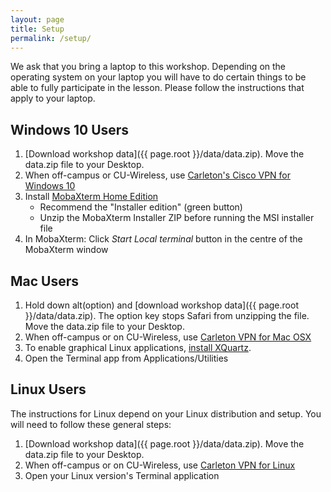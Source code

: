 ```yaml
---
layout: page
title: Setup
permalink: /setup/
---
```


We ask that you bring a laptop to this workshop.  Depending on the operating system on your laptop you will have to do certain things to be able to fully participate in the lesson. Please follow the instructions that apply to your laptop.

## Windows 10 Users

 1. [Download workshop data]({{ page.root }}/data/data.zip).  Move the data.zip file to your Desktop.
 2. When off-campus or CU-Wireless, use [Carleton's Cisco VPN for Windows 10](https://carleton.ca/its/help-centre/remote-access/vpn-for-windows-10/)
 3. Install [MobaXterm Home Edition](http://mobaxterm.mobatek.net/download.html)
    - Recommend the "Installer edition" (green button)
    - Unzip the MobaXterm Installer ZIP before running the MSI installer file
 4. In MobaXterm: Click *Start Local terminal* button in the centre of the MobaXterm window

## Mac Users

 1. Hold down alt(option) and [download workshop data]({{ page.root }}/data/data.zip). The option key stops Safari from unzipping the file.  Move the data.zip file to your Desktop.
 2. When off-campus or on CU-Wireless, use [Carleton VPN for Mac OSX](https://carleton.ca/its/help-centre/remote-access/vpn-for-mac-osx/) 
 3. To enable graphical Linux applications, [install XQuartz](https://support.apple.com/en-ca/HT201341).
 4. Open the Terminal app from Applications/Utilities
 
## Linux Users

The instructions for Linux depend on your Linux distribution and setup.  You will need to follow these general steps:
 1. [Download workshop data]({{ page.root }}/data/data.zip). Move the data.zip file to your Desktop.
 2. When off-campus or on CU-Wireless, use [Carleton VPN for Linux](https://carleton.ca/its/help-centre/remote-access/cisco-anyconnect-secure-mobility-client-for-linux/)
 3. Open your Linux version's Terminal application




